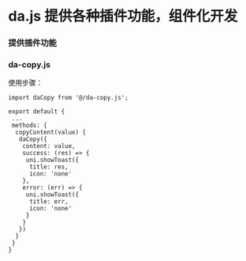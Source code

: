 # da.js 提供各种插件功能，组件化开发

### 提供插件功能

### da-copy.js

使用步骤：

```
import daCopy from '@/da-copy.js';

export default {
 ...
 methods: {
  copyContent(value) {
   daCopy({
    content: value,
    success: (res) => {
     uni.showToast({
      title: res,
      icon: 'none'
    },
    error: (err) => {
     uni.showToast({
      title: err,
      icon: 'none'
     }
    }
   })
  }
 }
}
```
